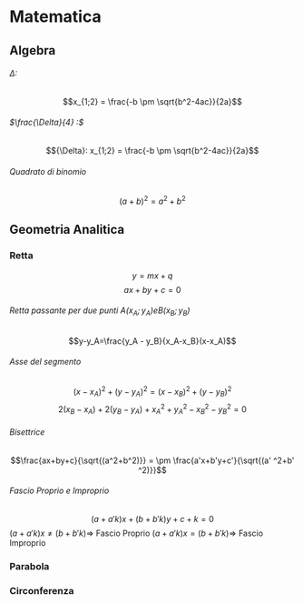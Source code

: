 # Matematica
## Algebra

###### $\Delta :$
$$x_{1;2} = \frac{-b \pm \sqrt{b^2-4ac}}{2a}$$
###### $\frac{\Delta}{4} :$
$${\Delta}: x_{1;2} = \frac{-b \pm \sqrt{b^2-4ac}}{2a}$$
###### Quadrato di binomio
$$ (a+b)^2 = a^2 + b^2$$


## Geometria Analitica
### Retta
$$y=mx+q$$$$ax+by+c=0$$
###### Retta passante per due punti $A(x_A;y_A) e B(x_B;y_B)$
$$y-y_A=\frac{y_A - y_B}{x_A-x_B}(x-x_A)$$
###### Asse del segmento
$$(x-x_A)^2+(y-y_A)^2=(x-x_B)^2+(y-y_B)^2$$
$$2(x_B-x_A)+2(y_B-y_A)+x_A^2+y_A^2-x_B^2-y_B^2=0$$
###### Bisettrice
$$\frac{ax+by+c}{\sqrt{(a^2+b^2)}} = \pm \frac{a'x+b'y+c'}{\sqrt{(a' ^2+b' ^2)}}$$
###### Fascio Proprio e Improprio
$$(a + a'k)x + (b+b'k)y + c+k=0$$
$(a + a'k)x \neq (b+b'k) \Rightarrow$  Fascio Proprio
$(a + a'k)x = (b+b'k) \Rightarrow$  Fascio Improprio

### Parabola

### Circonferenza

